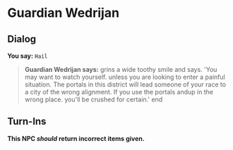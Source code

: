 # Guardian Wedrijan


## Dialog

**You say:** `Hail`



>**Guardian Wedrijan says:** grins a wide toothy smile and says. 'You may want to watch yourself. unless you are looking to enter a painful situation.  The portals in this district will lead someone of your race to a city of the wrong alignment.  If you use the portals andup in the wrong place. you'll be crushed for certain.'
end



## Turn-Ins



**This NPC *should* return incorrect items given.**





